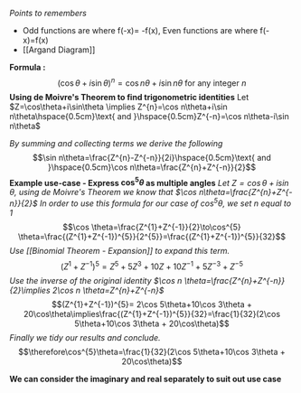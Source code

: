 *Points to remembers*
- Odd functions are where f(-x)= -f(x), Even functions are where f(-x)=f(x)
- [[Argand Diagram]]

**Formula :**$$(\cos\theta+i\sin\theta)^{n}=\cos n\theta+i\sin n\theta \text{ for any integer } n$$
**Using de Moivre's Theorem to find trigonometric identities**
Let $Z=\cos\theta+i\sin\theta \implies Z^{n}=\cos n\theta+i\sin n\theta\hspace{0.5cm}\text{ and  }\hspace{0.5cm}Z^{-n}=\cos n\theta-i\sin n\theta$ 

*By summing and collecting terms we derive the following*
$$\sin n\theta=\frac{Z^{n}-Z^{-n}}{2i}\hspace{0.5cm}\text{ and  }\hspace{0.5cm}\cos n\theta=\frac{Z^{n}+Z^{-n}}{2}$$
**Example use-case - Express $\cos^{5}\theta$ as multiple angles**
*Let $Z=\cos\theta+i\sin\theta$, using de Moivre's Theorem we know that $\cos n\theta=\frac{Z^{n}+Z^{-n}}{2}$
In order to use this formula for our case of $\cos^{5}\theta$, we set n equal to 1*
$$\cos \theta=\frac{Z^{1}+Z^{-1}}{2}\to\cos^{5} \theta=\frac{(Z^{1}+Z^{-1})^{5}}{2^{5}}=\frac{(Z^{1}+Z^{-1})^{5}}{32}$$
*Use [[Binomial Theorem - Expansion]] to expand this term.*
$$(Z^{1}+Z^{-1})^{5}=Z^{5}+5Z^{3}+10Z+10Z^{-1}+5Z^{-3}+Z^{-5}$$
*Use the inverse of the original identity $\cos n \theta=\frac{Z^{n}+Z^{-n}}{2}\implies 2\cos n \theta=Z^{n}+Z^{-n}$*
$$(Z^{1}+Z^{-1})^{5}= 2\cos 5\theta+10\cos 3\theta + 20\cos\theta\implies\frac{(Z^{1}+Z^{-1})^{5}}{32}=\frac{1}{32}(2\cos 5\theta+10\cos 3\theta + 20\cos\theta)$$
*Finally we tidy our results and conclude.*
$$\therefore\cos^{5}\theta=\frac{1}{32}(2\cos 5\theta+10\cos 3\theta + 20\cos\theta)$$

**We can consider the imaginary and real separately to suit out  use case**
